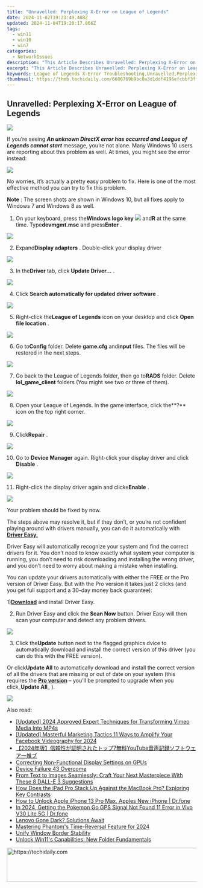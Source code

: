```yaml
---
title: "Unravelled: Perplexing X-Error on League of Legends"
date: 2024-11-02T19:23:49.408Z
updated: 2024-11-04T19:20:17.866Z
tags:
  - win11
  - win10
  - win7
categories:
  - NetworkIssues
description: "This Article Describes Unravelled: Perplexing X-Error on League of Legends"
excerpt: "This Article Describes Unravelled: Perplexing X-Error on League of Legends"
keywords: League of Legends X-Error Troubleshooting,Unravelled,Perplexing X-Error Solutions for LoL Players,How to Fix League of Legends X-Error,Common X-Errors in League of Legends,Understanding and Preventing X-Error in League of Legends,Fixing Unusual X-Error on League of Legends Server
thumbnail: https://thmb.techidaily.com/6606769b9bc0a3d1ddf4196efcbbf3ffe5de655763795273378c61959dacb46a.jpg
---
```


## Unravelled: Perplexing X-Error on League of Legends

![](https://images.drivereasy.com/wp-content/uploads/2016/11/error-an-unknown-directx-error-has-occurred-and-lol-cannot-start.jpg)

 If you’re seeing _**An unknown DirectX error has occurred and League of Legends cannot start**_  message, you’re not alone. Many Windows 10 users are reporting about this problem as well. At times, you might see the error instead:

![](https://images.drivereasy.com/wp-content/uploads/2016/11/directx-error.png)

 No worries, it’s actually a pretty easy problem to fix. Here is one of the most effective method you can try to fix this problem.

**Note** : The screen shots are shown in Windows 10, but all fixes apply to Windows 7 and Windows 8 as well.
  
 1) On your keyboard, press the**Windows logo key** ![](https://images.drivereasy.com/wp-content/uploads/2017/09/img_59af6ef27af2f.png) and**R** at the same time. Type**devmgmt.msc** and press**Enter** .

![](https://images.drivereasy.com/wp-content/uploads/2017/09/img_59af6ed0167ad.png)

 2) Expand**Display adapters** . Double-click your display driver

![](https://images.drivereasy.com/wp-content/uploads/2016/11/display-adapters-600x357.png)
  
 3) In the**Driver** tab, click **Update Driver…** .  
  
![](https://images.drivereasy.com/wp-content/uploads/2016/11/update-driver.png)

 4) Click **Search automatically for updated driver software** .  
  
![](https://images.drivereasy.com/wp-content/uploads/2016/11/search-automatically-for-updated-driver-software.png)

 5) Right-click the**League of Legends** icon on your desktop and click **Open file location** .
  
![](https://images.drivereasy.com/wp-content/uploads/2016/11/open-file-location-lol.jpg)
  
 6) Go to**Config** folder. Delete **game.cfg** and**input** files. The files will be restored in the next steps.
  
![](https://images.drivereasy.com/wp-content/uploads/2016/11/game-cfg-input-files.jpg)
  
 7) Go back to the League of Legends folder, then go to**RADS** folder. Delete **lol\_game\_client**  folders (You might see two or three of them).
  
![](https://images.drivereasy.com/wp-content/uploads/2016/11/lol_game_client-rads-lol.jpg)

 8) Open your League of Legends. In the game interface, click the**?** icon on the top right corner.
  
![](https://images.drivereasy.com/wp-content/uploads/2016/11/img_581aebafce253.jpg)
  
 9) Click**Repair** .
  
![](https://images.drivereasy.com/wp-content/uploads/2016/11/repair.jpg)
  
 10) Go to **Device Manager**  again. Right-click your display driver and click **Disable** .
  
![](https://images.drivereasy.com/wp-content/uploads/2016/11/disable-display-adapter.png)
  
 11) Right-click the display driver again and clicke**Enable** .
  
![](https://images.drivereasy.com/wp-content/uploads/2016/11/enable-display-adapter.png)
  
 Your problem should be fixed by now.

 The steps above may resolve it, but if they don’t, or you’re not confident playing around with drivers manually, you can do it automatically with [**Driver Easy.**](https://tools.techidaily.com/drivereasy/download/)

 Driver Easy will automatically recognize your system and find the correct drivers for it. You don’t need to know exactly what system your computer is running, you don’t need to risk downloading and installing the wrong driver, and you don’t need to worry about making a mistake when installing.

 You can update your drivers automatically with either the FREE or the Pro version of Driver Easy. But with the Pro version it takes just 2 clicks (and you get full support and a 30-day money back guarantee):

 1)[**Download**](https://tools.techidaily.com/drivereasy/download/) and install Driver Easy.

 2) Run Driver Easy and click the **Scan Now** button. Driver Easy will then scan your computer and detect any problem drivers.

![](https://images.drivereasy.com/wp-content/uploads/2017/07/img_596c9f7cef521.png)

 3) Click the**Update** button next to the flagged graphics dvice to automatically download and install the correct version of this driver (you can do this with the FREE version).

 Or click**Update All** to automatically download and install the correct version of all the drivers that are missing or out of date on your system (this requires the [**Pro version**](https://tools.techidaily.com/drivereasy/download/) – you’ll be prompted to upgrade when you click_**Update All**_ ).

![](https://images.drivereasy.com/wp-content/uploads/2017/07/img_596c9f8ddba67.jpg)

<ins class="adsbygoogle"
     style="display:block"
     data-ad-format="autorelaxed"
     data-ad-client="ca-pub-7571918770474297"
     data-ad-slot="1223367746"></ins>

<ins class="adsbygoogle"
     style="display:block"
     data-ad-client="ca-pub-7571918770474297"
     data-ad-slot="8358498916"
     data-ad-format="auto"
     data-full-width-responsive="true"></ins>

<span class="atpl-alsoreadstyle">Also read:</span>
<div><ul>
<li><a href="https://vimeo-videos.techidaily.com/updated-2024-approved-expert-techniques-for-transforming-vimeo-media-into-mp4s/"><u>[Updated] 2024 Approved Expert Techniques for Transforming Vimeo Media Into MP4s</u></a></li>
<li><a href="https://facebook-videos.techidaily.com/updated-masterful-marketing-tactics-11-ways-to-amplify-your-facebook-videography-for-2024/"><u>[Updated] Masterful Marketing Tactics 11 Ways to Amplify Your Facebook Videography for 2024</u></a></li>
<li><a href="https://win-howtos.techidaily.com/20247youtube/"><u>【2024年版】信頼性が証明されたトップ7無料YouTube音声記録ソフトウェア一推ブ</u></a></li>
<li><a href="https://network-issues.techidaily.com/correcting-non-functional-display-settings-on-gpus/"><u>Correcting Non-Functional Display Settings on GPUs</u></a></li>
<li><a href="https://network-issues.techidaily.com/device-failure-43-overcome/"><u>Device Failure 43 Overcome</u></a></li>
<li><a href="https://tech-hub.techidaily.com/from-text-to-images-seamlessly-craft-your-next-masterpiece-with-these-8-dall-e-3-suggestions/"><u>From Text to Images Seamlessly: Craft Your Next Masterpiece With These 8 DALL-E 3 Suggestions</u></a></li>
<li><a href="https://buynow-reviews.techidaily.com/how-does-the-ipad-pro-stack-up-against-the-macbook-pro-exploring-key-contrasts/"><u>How Does the iPad Pro Stack Up Against the MacBook Pro? Exploring Key Contrasts</u></a></li>
<li><a href="https://iphone-unlock.techidaily.com/how-to-unlock-apple-iphone-13-pro-max-apples-new-iphone-drfone-by-drfone-ios/"><u>How to Unlock Apple iPhone 13 Pro Max, Apples New iPhone | Dr.fone</u></a></li>
<li><a href="https://android-location.techidaily.com/in-2024-getting-the-pokemon-go-gps-signal-not-found-11-error-in-vivo-v30-lite-5g-drfone-by-drfone-virtual/"><u>In 2024, Getting the Pokemon Go GPS Signal Not Found 11 Error in Vivo V30 Lite 5G | Dr.fone</u></a></li>
<li><a href="https://network-issues.techidaily.com/lenovo-gone-dark-solutions-await/"><u>Lenovo Gone Dark? Solutions Await</u></a></li>
<li><a href="https://article-helps.techidaily.com/mastering-phantoms-time-reversal-feature-for-2024/"><u>Mastering Phantom's Time-Reversal Feature for 2024</u></a></li>
<li><a href="https://network-issues.techidaily.com/unify-window-border-stability/"><u>Unify Window Border Stability</u></a></li>
<li><a href="https://win11.techidaily.com/unlock-win11s-capabilities-new-folder-fundamentals/"><u>Unlock Win11's Capabilities: New Folder Fundamentals</u></a></li>
</ul></div>

<!-- affiliate ads begin -->
<a href="https://appsumo.8odi.net/c/5597632/2144277/7443" target="_top" id="2144277">
  <img src="//a.impactradius-go.com/display-ad/7443-2144277" border="0" alt="https://techidaily.com" width="600" height="90"/>
</a>
<img height="0" width="0" src="https://appsumo.8odi.net/i/5597632/2144277/7443" style="position:absolute;visibility:hidden;" border="0" />
<!-- affiliate ads end -->

